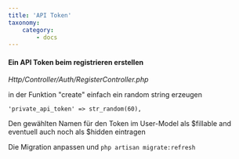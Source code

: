 ```yaml
---
title: 'API Token'
taxonomy:
    category:
        - docs
---
```


#### Ein API Token beim registrieren erstellen

_Http/Controller/Auth/RegisterController.php_

in der Funktion "create" einfach ein random string erzeugen

```
'private_api_token' => str_random(60),
```

Den gewählten Namen für den Token im User-Model als $fillable and eventuell auch noch als $hidden eintragen

Die Migration anpassen und ```php artisan migrate:refresh```